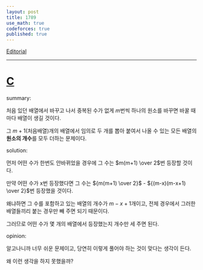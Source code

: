 ```yaml
---
layout: post
title: 1789
use_math: true
codeforces: true
published: true
---
```

[Editorial](https://codeforces.com/blog/entry/113246)

---
# [C](https://codeforces.com/contest/1789/problem/C)

summary:

처음 있던 배열에서 바꾸고 나서 중복된 수가 없게 $m$번씩 하나의 원소를 바꾸면 바꿀 때마다 배열이 생길 것이다. 

그 $m+1$(처음배열)개의 배열에서 임의로 두 개를 뽑아 붙여서 나올 수 있는 모든 배열의 **원소의 개수**를 모두 더하는 문제이다.

solution:

먼저 어떤 수가 한번도 안바뀌었을 경우에 그 수는 $m(m+1) \over 2$번 등장할 것이다. 

만약 어떤 수가 x번 등장했다면 그 수는 ${m(m+1) \over 2}$ - ${(m-x)(m-x+1) \over 2}$번 등장했을 것이다. 

왜냐하면 그 수를 포함하고 있는 배열의 개수가 $m-x+1$개이고, 전체 경우에서 그러한 배열들끼리 붙는 경우만 빼 주면 되기 때문이다. 

그러므로 어떤 수가 몇 개의 배열에서 등장했는지 개수만 세 주면 된다.

opinion: 

알고나니까 너무 쉬운 문제이고, 당연히 이렇게 풀어야 하는 것이 맞다는 생각이 든다. 

왜 이런 생각을 하지 못했을까?


